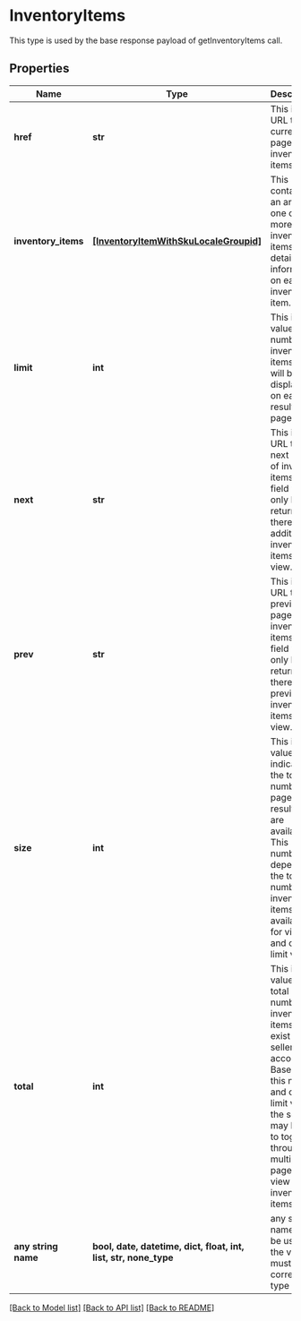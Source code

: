 # InventoryItems

This type is used by the base response payload of getInventoryItems call.

## Properties
Name | Type | Description | Notes
------------ | ------------- | ------------- | -------------
**href** | **str** | This is the URL to the current page of inventory items. | [optional] 
**inventory_items** | [**[InventoryItemWithSkuLocaleGroupid]**](InventoryItemWithSkuLocaleGroupid.md) | This container is an array of one or more inventory items, with detailed information on each inventory item. | [optional] 
**limit** | **int** | This integer value is the number of inventory items that will be displayed on each results page. | [optional] 
**next** | **str** | This is the URL to the next page of inventory items. This field will only be returned if there are additional inventory items to view. | [optional] 
**prev** | **str** | This is the URL to the previous page of inventory items. This field will only be returned if there are previous inventory items to view. | [optional] 
**size** | **int** | This integer value indicates the total number of pages of results that are available. This number will depend on the total number of inventory items available for viewing, and on the limit value. | [optional] 
**total** | **int** | This integer value is the total number of inventory items that exist for the seller&#39;s account. Based on this number and on the limit value, the seller may have to toggle through multiple pages to view all inventory items. | [optional] 
**any string name** | **bool, date, datetime, dict, float, int, list, str, none_type** | any string name can be used but the value must be the correct type | [optional]

[[Back to Model list]](../README.md#documentation-for-models) [[Back to API list]](../README.md#documentation-for-api-endpoints) [[Back to README]](../README.md)



